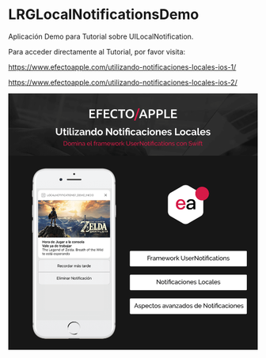 # LRGLocalNotificationsDemo

Aplicación Demo para Tutorial sobre UILocalNotification.

Para acceder directamente al Tutorial, por favor visita:

https://www.efectoapple.com/utilizando-notificaciones-locales-ios-1/

https://www.efectoapple.com/utilizando-notificaciones-locales-ios-2/

![alt text](https://raw.githubusercontent.com/luisrollongordo/LRGLocalNotificationsDemo/master/9.png)
